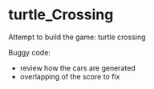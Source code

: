 # turtle_Crossing
Attempt to build the game: turtle crossing

Buggy code:

- review how the cars are generated
- overlapping of the score to fix
